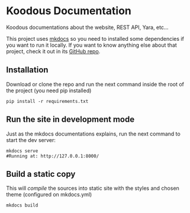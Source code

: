 # Koodous Documentation
Koodous documentations about the website, REST API, Yara, etc...

This project uses [mkdocs](http://www.mkdocs.org/) so you need to installed some dependencies if you 
want to run it locally. If you want to know anything else about that project, check it out in its [GitHub repo](https://github.com/mkdocs/mkdocs/).

## Installation
Download or clone the repo and run the next command inside the root of the project (you need pip installed)
```
pip install -r requirements.txt
```

## Run the site in development mode
Just as the mkdocs documentations explains, run the next command to start the dev server:

```
mkdocs serve
#Running at: http://127.0.0.1:8000/
```

## Build a static copy
This will *compile* the sources into static site with the styles and chosen theme (configured on mkdocs.yml)

```
mkdocs build
```
